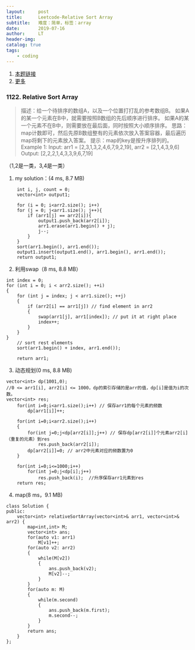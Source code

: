 ```yaml
---
layout:     post
title:      Leetcode-Relative Sort Array
subtitle:   难度：简单，标签：array
date:       2019-07-16
author:     LT
header-img: 
catalog: true
tags:
    - coding     
---
```


1. [本题链接](https://github.com/LeeeLiu/Leetcode_notes/blob/master/array/1122.%20relative%20sort%20array.md)
2. [更多](https://github.com/LeeeLiu/Leetcode_notes)

### 1122. Relative Sort Array
>描述：给一个待排序的数组A，以及一个位置打打乱的参考数组B。
如果A的某一个元素在B中，就需要按照B数组的先后顺序进行排序。
如果A的某一个元素不在B中，则需要放在最后面，同时按照大小顺序排序。
思路：map计数即可，然后先原B数组整有的元素依次放入答案容器，最后遍历map将剩下的元素放入答案。
提示：map的key是按升序排列的。
Example 1:
Input: arr1 = [2,3,1,3,2,4,6,7,9,2,19], arr2 = [2,1,4,3,9,6]
Output: [2,2,2,1,4,3,3,9,6,7,19]

（1,2是一类，3,4是一类）
1. my solution：(4 ms, 8.7 MB)
```
	int i, j, count = 0;
	vector<int> output1;

	for (i = 0; i<arr2.size(); i++)
	for (j = 0; j<arr1.size(); j++){
		if (arr1[j] == arr2[i]){
			output1.push_back(arr2[i]);
			arr1.erase(arr1.begin() + j);
			j--;
		}
	}
	sort(arr1.begin(), arr1.end());
	output1.insert(output1.end(), arr1.begin(), arr1.end());
	return output1;
```

2. 利用swap（8 ms, 8.8 MB）
```
int index = 0;
for (int i = 0; i < arr2.size(); ++i)
{
    for (int j = index; j < arr1.size(); ++j)
    {
        if (arr2[i] == arr1[j]) // find element in arr2
        {
            swap(arr1[j], arr1[index]); // put it at right place
            index++;
		}
	}
}		
	// sort rest elements
	sort(arr1.begin() + index, arr1.end());

	return arr1;
```

3. 动态规划(0 ms, 8.8 MB)
```
vector<int> dp(1001,0);
//0 <= arr1[i], arr2[i] <= 1000，dp的索引存储的是arr的值，dp[i]是值为i的次数。
vector<int> res;
    for(int i=0;i<arr1.size();i++) // 保存arr1的每个元素的频数
        dp[arr1[i]]++;
        
    for(int i=0;i<arr2.size();i++)
    {
        for(int j=0;j<dp[arr2[i]];j++) // 保存dp[arr2[i]]个元素arr2[i]（重复的元素）到res
            res.push_back(arr2[i]);			
        dp[arr2[i]]=0; // arr2中元素对应的频数置为0
    }
        
    for(int i=0;i<=1000;i++)
        for(int j=0;j<dp[i];j++)
            res.push_back(i);  //升序保存arr1元素到res
    return res;
```

4. map(8 ms，9.1 MB)
```
class Solution {
public:
    vector<int> relativeSortArray(vector<int>& arr1, vector<int>& arr2) {
        map<int,int> M;
        vector<int> ans;
        for(auto v1: arr1)
            M[v1]++;
        for(auto v2: arr2)
        {
            while(M[v2])
            {
                ans.push_back(v2);
                M[v2]--;
            }
        }
        for(auto m: M)
        {
            while(m.second)
            {
                ans.push_back(m.first);
                m.second--;
            }
        }
        return ans;
    }
};
```